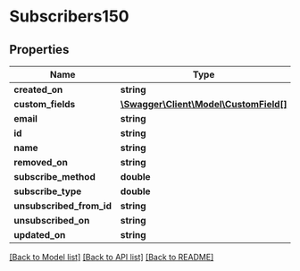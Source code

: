 # Subscribers150

## Properties
Name | Type | Description | Notes
------------ | ------------- | ------------- | -------------
**created_on** | **string** |  | [optional] 
**custom_fields** | [**\Swagger\Client\Model\CustomField[]**](CustomField.md) |  | [optional] 
**email** | **string** |  | [optional] 
**id** | **string** |  | [optional] 
**name** | **string** |  | [optional] 
**removed_on** | **string** |  | [optional] 
**subscribe_method** | **double** |  | [optional] 
**subscribe_type** | **double** |  | [optional] 
**unsubscribed_from_id** | **string** |  | [optional] 
**unsubscribed_on** | **string** |  | [optional] 
**updated_on** | **string** |  | [optional] 

[[Back to Model list]](../README.md#documentation-for-models) [[Back to API list]](../README.md#documentation-for-api-endpoints) [[Back to README]](../README.md)


